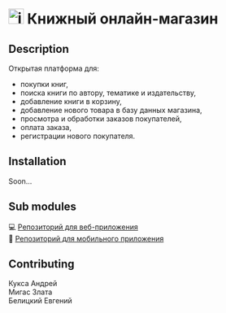 # <img src="https://cdn-icons-png.flaticon.com/512/3839/3839819.png" alt="icon" width="30"/> Книжный онлайн-магазин

## Description 
Открытая платформа для:
* покупки книг, 
* поиска книги по автору, тематике и издательству, 
* добавление книги в корзину, 
* добавление нового товара в базу данных магазина, 
* просмотра и обработки заказов покупателей,
* оплата заказа, 
* регистрации нового покупателя.

## Installation
Soon...

## Sub modules
:computer: [Репозиторий для веб-приложения](https://github.com/fpmi-hci/proekt12a-web-automati)  
:iphone: [Репозиторий для мобильного приложения](https://github.com/fpmi-hci/proekt12a-mobile-automati)  

## Contributing
Кукса Андрей  
Мигас Злата  
Белицкий Евгений   
